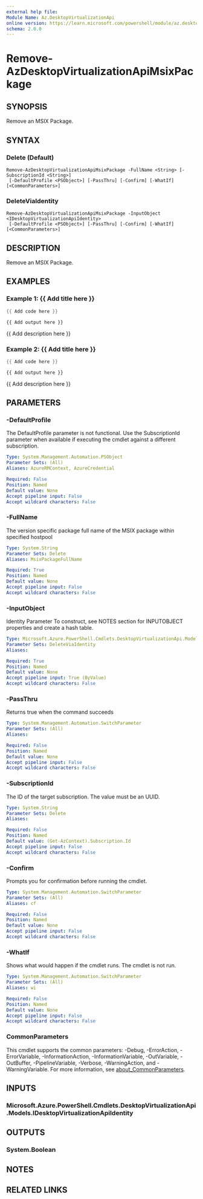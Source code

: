 ```yaml
---
external help file:
Module Name: Az.DesktopVirtualizationApi
online version: https://learn.microsoft.com/powershell/module/az.desktopvirtualizationapi/remove-azdesktopvirtualizationapimsixpackage
schema: 2.0.0
---
```


# Remove-AzDesktopVirtualizationApiMsixPackage

## SYNOPSIS
Remove an MSIX Package.

## SYNTAX

### Delete (Default)
```
Remove-AzDesktopVirtualizationApiMsixPackage -FullName <String> [-SubscriptionId <String>]
 [-DefaultProfile <PSObject>] [-PassThru] [-Confirm] [-WhatIf] [<CommonParameters>]
```

### DeleteViaIdentity
```
Remove-AzDesktopVirtualizationApiMsixPackage -InputObject <IDesktopVirtualizationApiIdentity>
 [-DefaultProfile <PSObject>] [-PassThru] [-Confirm] [-WhatIf] [<CommonParameters>]
```

## DESCRIPTION
Remove an MSIX Package.

## EXAMPLES

### Example 1: {{ Add title here }}
```powershell
{{ Add code here }}
```

```output
{{ Add output here }}
```

{{ Add description here }}

### Example 2: {{ Add title here }}
```powershell
{{ Add code here }}
```

```output
{{ Add output here }}
```

{{ Add description here }}

## PARAMETERS

### -DefaultProfile
The DefaultProfile parameter is not functional.
Use the SubscriptionId parameter when available if executing the cmdlet against a different subscription.

```yaml
Type: System.Management.Automation.PSObject
Parameter Sets: (All)
Aliases: AzureRMContext, AzureCredential

Required: False
Position: Named
Default value: None
Accept pipeline input: False
Accept wildcard characters: False
```

### -FullName
The version specific package full name of the MSIX package within specified hostpool

```yaml
Type: System.String
Parameter Sets: Delete
Aliases: MsixPackageFullName

Required: True
Position: Named
Default value: None
Accept pipeline input: False
Accept wildcard characters: False
```

### -InputObject
Identity Parameter
To construct, see NOTES section for INPUTOBJECT properties and create a hash table.

```yaml
Type: Microsoft.Azure.PowerShell.Cmdlets.DesktopVirtualizationApi.Models.IDesktopVirtualizationApiIdentity
Parameter Sets: DeleteViaIdentity
Aliases:

Required: True
Position: Named
Default value: None
Accept pipeline input: True (ByValue)
Accept wildcard characters: False
```

### -PassThru
Returns true when the command succeeds

```yaml
Type: System.Management.Automation.SwitchParameter
Parameter Sets: (All)
Aliases:

Required: False
Position: Named
Default value: None
Accept pipeline input: False
Accept wildcard characters: False
```

### -SubscriptionId
The ID of the target subscription.
The value must be an UUID.

```yaml
Type: System.String
Parameter Sets: Delete
Aliases:

Required: False
Position: Named
Default value: (Get-AzContext).Subscription.Id
Accept pipeline input: False
Accept wildcard characters: False
```

### -Confirm
Prompts you for confirmation before running the cmdlet.

```yaml
Type: System.Management.Automation.SwitchParameter
Parameter Sets: (All)
Aliases: cf

Required: False
Position: Named
Default value: None
Accept pipeline input: False
Accept wildcard characters: False
```

### -WhatIf
Shows what would happen if the cmdlet runs.
The cmdlet is not run.

```yaml
Type: System.Management.Automation.SwitchParameter
Parameter Sets: (All)
Aliases: wi

Required: False
Position: Named
Default value: None
Accept pipeline input: False
Accept wildcard characters: False
```

### CommonParameters
This cmdlet supports the common parameters: -Debug, -ErrorAction, -ErrorVariable, -InformationAction, -InformationVariable, -OutVariable, -OutBuffer, -PipelineVariable, -Verbose, -WarningAction, and -WarningVariable. For more information, see [about_CommonParameters](http://go.microsoft.com/fwlink/?LinkID=113216).

## INPUTS

### Microsoft.Azure.PowerShell.Cmdlets.DesktopVirtualizationApi.Models.IDesktopVirtualizationApiIdentity

## OUTPUTS

### System.Boolean

## NOTES

## RELATED LINKS


